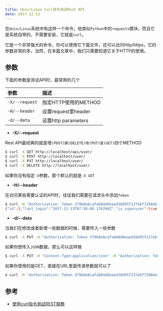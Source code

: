 ```yaml
---
title: Unix/Linux Curl命令测试Rest API
date: 2017-12-13
---
```


在`Unix/Linux`系统中有这样一个命令，他类似`Python`中的`requests`模块，而且它是系统自带的，不需要安装，它就是`curl`。

它是一个非常强大的命令，你可以使用它下载文件，还可以访问http/https，它的参数非常的多，当然，在本篇文章中，我们只需要知道它关于HTTP的使用。

## 参数

下面的参数是测试API时，最常用的几个

|参数|描述|
|:--|:--|
|`-X/--request`|指定HTTP使用的METHOD|
|`-H/--header`|设置request里header|
|`-d/--data`|设置http parameters|

- **-X/--request**

Rest API最经典的就是增`(POST)删(DELETE)改(PUT)查(GET)`四个METHOD

```bash
$ curl -X GET http://localhost/api/user/
$ curl -X POST http://localhost/user/
$ curl -X PUT http://localhost/user/
$ curl -X DELETE http://localhost/user/
```

如果你没有指定`-X`参数，那个默认的就是`-X GET`

- **-H/--header**

在访问某些需要认证的API时，往往我们需要在请求头中添加`Token`

```bash
$ curl -H "Authorization: Token 379b8e8cafa684d0eaed38d95f227ebf7208de1a" http://localhost:8080/api/user/
{"id":1,"last_login":"2017-12-13T07:50:06.176290Z","is_superuser":true,"username":"admin","is_staff":true,"is_active":true,"date_joined":"2017-07-26T13:23:34Z","name":"安生","update":"2017-12-13T07:56:32.855788Z"}
```

- **-d/--data**

当我们在修改或者新增一些数据的时候，需要传入一些参数

```bash
$ curl -X PUT -H "Authorization: Token 379b8e8cafa684d0eaed38d95f227ebf7208de1a" -d "name=安安生&username=anansheng" http://localhost/api/user/
```

如果你想传入`JSON`数据，那么可以这样做

```bash
$ curl -X PUT -H "Content-Type:application/json" -H "Authorization: Token 379b8e8cafa684d0eaed38d95f227ebf7208de1a" -d '{"name":"安安生","username":"anansheng"}' http://localhost/api/user/
```

如果你使用的是GET，直接在URL里面传递参数就可以了

```bash
$ curl -H "Authorization: Token 379b8e8cafa684d0eaed38d95f227ebf7208de1a" http://localhost/api/users/?limit=10&page=1
```

## 参考

- [使用curl指令測試REST服務](http://blog.kent-chiu.com/2013/08/14/testing-rest-with-curl-command.html)
